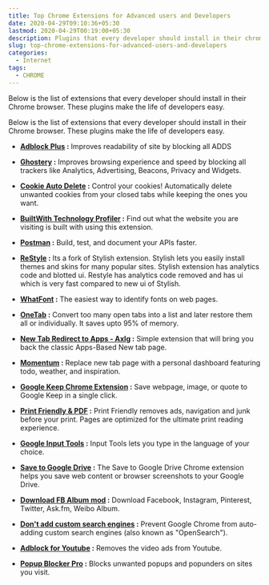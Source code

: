 ```yaml
---
title: Top Chrome Extensions for Advanced users and Developers
date: 2020-04-29T09:10:36+05:30
lastmod: 2020-04-29T00:19:00+05:30
description: Plugins that every developer should install in their chrome browser. These plugins make the life of developers easy.
slug: top-chrome-extensions-for-advanced-users-and-developers
categories:
  - Internet
tags:
  - CHROME
---
```

Below is the list of extensions that every developer should install in their Chrome browser. These plugins make the life of developers easy.

Below is the list of extensions that every developer should install in their Chrome browser. These plugins make the life of developers easy.

* **[Adblock Plus](https://chrome.google.com/webstore/detail/adblock-plus/cfhdojbkjhnklbpkdaibdccddilifddb) :** Improves readability of site by blocking all ADDS

* **[Ghostery](https://chrome.google.com/webstore/detail/ghostery/mlomiejdfkolichcflejclcbmpeaniij?hl=en) :** Improves browsing experience and speed by blocking all trackers like Analytics, Advertising, Beacons, Privacy and Widgets.

* **[Cookie Auto Delete](https://chrome.google.com/webstore/detail/cookie-autodelete/fhcgjolkccmbidfldomjliifgaodjagh?hl=en) :** Control your cookies! Automatically delete unwanted cookies from your closed tabs while keeping the ones you want.

* **[BuiltWith Technology Profiler](https://chrome.google.com/webstore/detail/builtwith-technology-prof/dapjbgnjinbpoindlpdmhochffioedbn?hl=en) :** Find out what the website you are visiting is built with using this extension.

* **[Postman](https://chrome.google.com/webstore/detail/postman/fhbjgbiflinjbdggehcddcbncdddomop?hl=en) :** Build, test, and document your APIs faster.

* **[ReStyle](https://chrome.google.com/webstore/detail/restyle/bldnjpcciemkbmbbfpehdmdhiaemidce) :** Its a fork of Stylish extension. Stylish lets you easily install themes and skins for many popular sites. Stylish extension has analytics code and blotted ui. Restyle has analytics code removed and has ui which is very fast compared to new ui of Stylish.

* **[WhatFont](https://chrome.google.com/webstore/detail/whatfont/jabopobgcpjmedljpbcaablpmlmfcogm?hl=en) :** The easiest way to identify fonts on web pages.

* **[OneTab](https://chrome.google.com/webstore/detail/onetab/chphlpgkkbolifaimnlloiipkdnihall?hl=en) :** Convert too many open tabs into a list and later restore them all or individually. It saves upto 95% of memory.

* **[New Tab Redirect to Apps - Axlg](https://chrome.google.com/webstore/detail/new-tab-redirect-to-apps/nkglplbcmeamjpiegkcjhfogcjfggjjp?hl=en) :** Simple extension that will bring you back the classic Apps-Based New tab page.

* **[Momentum](https://chrome.google.com/webstore/detail/momentum/laookkfknpbbblfpciffpaejjkokdgca) :** Replace new tab page with a personal dashboard featuring todo, weather, and inspiration.

* **[Google Keep Chrome Extension](https://chrome.google.com/webstore/detail/google-keep-chrome-extens/lpcaedmchfhocbbapmcbpinfpgnhiddi?hl=en) :** Save webpage, image, or quote to Google Keep in a single click.

* **[Print Friendly & PDF](https://chrome.google.com/webstore/detail/print-friendly-pdf/ohlencieiipommannpdfcmfdpjjmeolj?hl=en) :** Print Friendly removes ads, navigation and junk before your print. Pages are optimized for the ultimate print reading experience.

* **[Google Input Tools](https://chrome.google.com/webstore/detail/google-input-tools/mclkkofklkfljcocdinagocijmpgbhab?hl=en) :** Input Tools lets you type in the language of your choice.

* **[Save to Google Drive](https://chrome.google.com/webstore/detail/save-to-google-drive/gmbmikajjgmnabiglmofipeabaddhgne?hl=en) :** The Save to Google Drive Chrome extension helps you save web content or browser screenshots to your Google Drive.

* **[Download FB Album mod](https://chrome.google.com/webstore/detail/download-fb-album-mod/cgjnhhjpfcdhbhlcmmjppicjmgfkppok?hl=en) :** Download Facebook, Instagram, Pinterest, Twitter, Ask.fm, Weibo Album.

* **[Don't add custom search engines](https://chrome.google.com/webstore/detail/dont-add-custom-search-en/dnodlcololidkjgbpeoleabmkocdhacc?hl=en) :** Prevent Google Chrome from auto-adding custom search engines (also known as "OpenSearch").

* **[Adblock for Youtube](https://chrome.google.com/webstore/detail/adblock-for-youtube/cmedhionkhpnakcndndgjdbohmhepckk?hl=en) :** Removes the video ads from Youtube.

* **[Popup Blocker Pro](https://chrome.google.com/webstore/detail/popup-blocker-pro/kiodaajmphnkcajieajajinghpejdjai?hl=en) :** Blocks unwanted popups and popunders on sites you visit.